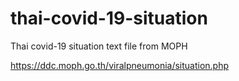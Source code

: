 # thai-covid-19-situation
Thai covid-19 situation text file from MOPH

https://ddc.moph.go.th/viralpneumonia/situation.php